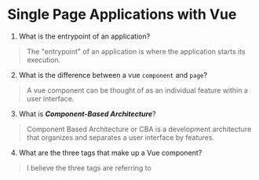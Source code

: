 # Single Page Applications with Vue
01. What is the entrypoint of an application?

  > The "entrypoint" of an application is where the application starts its execution.

02. What is the difference between a vue `component` and `page`?

  > A vue component can be thought of as an individual feature within a user interface.

03. What is ***Component-Based Architecture***?

  > Component Based Architecture or CBA is a development architecture that organizes and separates a user interface by features.

04. What are the three tags that make up a Vue component?

  > I believe the three tags are referring to <template> , <script> and <style>.

05. What are ***lifecycle hooks***? What are lifecycle hooks used for?

  > Lifecycle hooks are events that "hook" into or run at certain stages of a pages lifecycle, for example on refresh or load (onMount).

06. Which component in Vue does the vue-router use to mount pages onto?

  > OnMounted allows you to use a lifecycle event of a webpage to trigger an event upon the loading or "mounting" of a page. 

07. What is the difference between the `AppState` and the state object within a component?

  > The AppState can be thought of as the "global" state, while the component state "lives" or exists locally within the component.

08. What is the responsibility of `Services` in our Vue projects?

  > A service in a vue project is a javascript with focused functionality that exports data for use in our application.

09. What are ***props*** and how are they used? Provide an example

  > Props are essential to the reusability of functions because they perform the function of passing data from component to another.

10. What is the Vue method used to create watchable objects such as `state` or `AppState`?

  > A watcher in vue enables observation of data and the performance of specific actions when its state changes.
